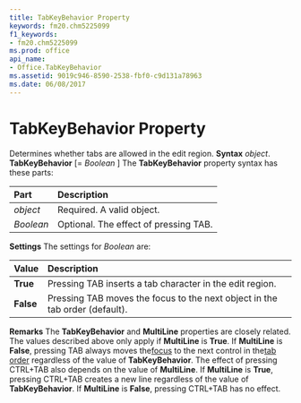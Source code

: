 ```yaml
---
title: TabKeyBehavior Property
keywords: fm20.chm5225099
f1_keywords:
- fm20.chm5225099
ms.prod: office
api_name:
- Office.TabKeyBehavior
ms.assetid: 9019c946-8590-2538-fbf0-c9d131a78963
ms.date: 06/08/2017
---
```



# TabKeyBehavior Property



Determines whether tabs are allowed in the edit region.
 **Syntax**
 _object_. **TabKeyBehavior** [= _Boolean_ ]
The **TabKeyBehavior** property syntax has these parts:


|**Part**|**Description**|
|:-----|:-----|
| _object_|Required. A valid object.|
| _Boolean_|Optional. The effect of pressing TAB.|
 **Settings**
The settings for  _Boolean_ are:


|**Value**|**Description**|
|:-----|:-----|
|**True**|Pressing TAB inserts a tab character in the edit region.|
|**False**|Pressing TAB moves the focus to the next object in the tab order (default).|
 **Remarks**
The **TabKeyBehavior** and **MultiLine** properties are closely related. The values described above only apply if **MultiLine** is **True**. If **MultiLine** is **False**, pressing TAB always moves the[focus](vbe-glossary.md) to the next control in the[tab order](vbe-glossary.md) regardless of the value of **TabKeyBehavior**.
The effect of pressing CTRL+TAB also depends on the value of **MultiLine**. If **MultiLine** is **True**, pressing CTRL+TAB creates a new line regardless of the value of **TabKeyBehavior**. If **MultiLine** is **False**, pressing CTRL+TAB has no effect.

